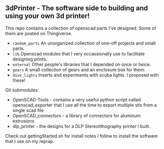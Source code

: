 3dPrinter - The software side to building and using your own 3d printer!
---

This repo contains a collection of openscad parts I've designed.  Some
of them are posted on Thingiverse.


- `random_parts` An unorganized collection of one-off projects and small parts.
- `lib` Openscad modules that I very occassionally use to facilitate designing prints.
- `external` Other people's libraries that I depended on once or twice.
- `gears` A small collection of gears and an enclosure box for them.
- `dive_lights` Inserts and experiments with scuba lights. I proposed with these!

Git submodules:

- OpenSCAD-Tools - contains a very useful python script called
    openscad_exporter that I use all the time to export multiple stls from
    a single scad file
- OpenSCAD_connectors - a library of connectors for aluminum extrusions
- dlp_printer - the designs for a DLP Stereolithography printer I built.


Check out gettingStarted.sh for install notes I follow to install the
software that I use on my reprap.
